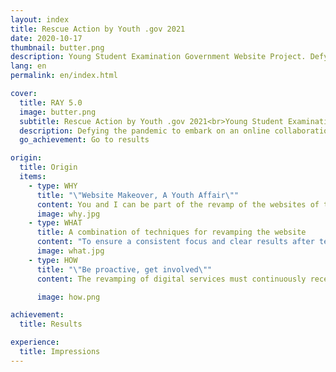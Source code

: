 ```yaml
---
layout: index
title: Rescue Action by Youth .gov 2021
date: 2020-10-17
thumbnail: butter.png
description: Young Student Examination Government Website Project. Defying the pandemic to embark on an online collaboration. Challenging the possibility of revamping public sector websites on the cloud!
lang: en
permalink: en/index.html

cover:
  title: RAY 5.0
  image: butter.png
  subtitle: Rescue Action by Youth .gov 2021<br>Young Student Examination Government Website Project
  description: Defying the pandemic to embark on an online collaboration<br>Challenging the possibility of revamping public sector websites on the cloud!
  go_achievement: Go to results

origin:
  title: Origin
  items:
    - type: WHY
      title: "\"Website Makeover, A Youth Affair\""
      content: You and I can be part of the revamp of the websites of the public sector.<br>From the first edition of the RAY 1.0 government website inspection to the RAY 5.0 website revamp, we have continued to invite young students to participate in the process with their design and information expertise to create a better user experience for public sector websites and seek out more design possibilities for government websites. For this year's program, we have brought in 14 students from various colleges and universities with diverse backgrounds in service design, interface design, visual design and information engineering to partner with the National Development Council and related ministries to conduct a series of exchanges, research and design for four public sector websites.
      image: why.jpg
    - type: WHAT
      title: A combination of techniques for revamping the website
      content: "To ensure a consistent focus and clear results after testing, the PDIS team has put together “Six Design Steps” for user experience for the 2021 RAY program. At the outset of the program, PDIS held a briefing session to explain the six steps and the implementation schedule, and to ensure that the students had a good grasp of the interviews and research, so as to lay the groundwork for subsequent design and prototyping. These six design steps not only give students a clear picture of their own project progress, but also serve as a reference for future units."
      image: what.jpg
    - type: HOW
      title: "\"Be proactive, get involved\""
      content: The revamping of digital services must continuously receive input from all sides and involve a wide range of actors in the design of the initiative, such as related ministries, relevant administrative units, and other stakeholders, so that the whole initiative is compatible with practical feasibility, reasonable business scope, and more design possibilities.<br>As a result, the students engaged in a number of workshops with ministry staff during the internship, gaining insight into the ideas of service providers through a range of design tools, while establishing an offline collaborative model and inviting the agencies to be involved in the design process on an ongoing basis to ensure progress and mutual communication.

      image: how.png

achievement:
  title: Results

experience:
  title: Impressions
---
```

